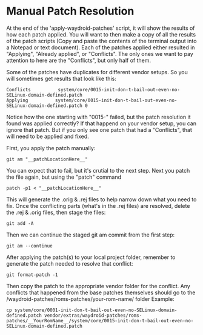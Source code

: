 # Manual Patch Resolution

At the end of the 'apply-waydroid-patches' script, it will show the results of how each patch applied. You will want to then make a copy of all the results of the patch scripts \(Copy and paste the contents of the terminal output into a Notepad or text document\). Each of the patches applied either resulted in "Applying", "Already applied", or "Conflicts". The only ones we want to pay attention to here are the "Conflicts", but only half of them.

Some of the patches have duplicates for different vendor setups. So you will sometimes get results that look like this:

```text
Conflicts          system/core/0015-init-don-t-bail-out-even-no-SELinux-domain-defined.patch
Applying          system/core/0015-init-don-t-bail-out-even-no-SELinux-domain-defined.patch 0
```

Notice how the one starting with "0015-" failed, but the patch resolution it found was applied correctly? If that happend on your vendor setup, you can ignore that patch. But if you only see one patch that had a "Conflicts", that will need to be applied and fixed.

First, you apply the patch manually:

```text
git am "__patchLocationHere__"
```

You can expect that to fail, but it's crutial to the next step. Next you patch the file again, but using the "patch" command

```text
patch -p1 < "__patchLocationHere__"
```

This will generate the .orig & .rej files to help narrow down what you need to fix. Once the conflicting parts \(what's in the .rej files\) are resolved, delete the .rej & .orig files, then stage the files:

```text
git add -A
```

Then we can continue the staged git am commit from the first step:

```text
git am --continue
```

After applying the patch\(s\) to your local project folder, remember to generate the patch needed to resolve that conflict:

```text
git format-patch -1
```

Then copy the patch to the appropriate vendor folder for the conflict. Any conflicts that happened from the base patches themselves should go to the /waydroid-patches/roms-patches/your-rom-name/ folder Example:

```text
cp system/core/0001-init-don-t-bail-out-even-no-SELinux-domain-defined.patch vendor/extras/waydroid-patches/roms-patches/__YourRomName__/system/core/0015-init-don-t-bail-out-even-no-SELinux-domain-defined.patch
```

